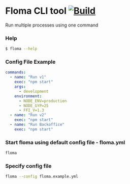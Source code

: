 # Floma CLI tool [![Build](https://github.com/shahen94/floma/actions/workflows/build.yml/badge.svg)](https://github.com/shahen94/floma/actions/workflows/build.yml)
Run multiple processes using one command


### Help
```sh
$ floma --help
```


### Config File Example

```yaml
commands:
  - name: "Run v1"
    exec: "npm start"
    args:
      - development
    environment:
      - NODE_ENV=production
      - NODE_GYP=25
      - FFI_V=1.3
  - name: "Run v2"
    exec: "npm start"
  - name: "Run Backoffice"
    exec: "npm start"

```

### Start floma using default config file - floma.yml
```sh
floma
```

### Specify config file

```sh
floma --config floma.example.yml
```


